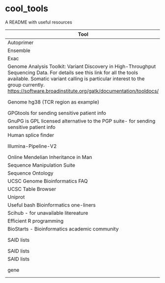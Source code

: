 # cool_tools
A README with useful resources


| Tool | Source |
| --- | --- |
| Autoprimer | https://github.com/gantzgraf/autoprimer3/releases/tag/v3.0.2 |
| Ensemble | http://www.ensembl.org/index.html |
| Exac | http://exac.broadinstitute.org |
| Genome Analysis Toolkit: Variant Discovery in High-Throughput Sequencing Data. For details see this link for all the tools available. Somatic variant calling is particular interest to the group currently. https://software.broadinstitute.org/gatk/documentation/tooldocs/ | https://software.broadinstitute.org/gatk/ |
| Genome hg38 (TCR region as example) | http://genome.ucsc.edu/cgi-bin/das/hg38/dna?segment=chr7:142299011,142813287 |
| GPGtools for sending sensitive patient info | https://gpgtools.org |
| GnuPG is GPL licensed alternative to the PGP suite-   for sending sensitive patient info | https://www.gnupg.org |
| Human splice finder | http://www.umd.be/HSF3/HSF.html |
| Illumina-Pipeline-V2 | https://github.com/nirav99/Illumina-Pipeline-V2/blob/master/IlluminaPipelineCASAVA1_8.pdf |
| Online Mendelian Inheritance in Man | https://www.omim.org/ |
| Sequence Manipulation Suite | http://www.coccidia.icb.usp.br/sms2/index.html |
| Sequence Ontology | http://www.sequenceontology.org |
| UCSC Genome Bioinformatics FAQ | https://genome.ucsc.edu/FAQ/FAQformat |
| UCSC Table Browser | https://genome.ucsc.edu/cgi-bin/hgTables |
| Uniprot | http://www.uniprot.org |
| Useful bash Bioinformatics one-liners | https://github.com/stephenturner/oneliners |
| Scihub - for unavailable litereature | https://sci-hub.cc |
| Efficient R programming | https://csgillespie.github.io/efficientR/ |
| BioStarts - Bioinformatics academic community | https://www.biostars.org |
| SAID lists | http://saidsupport.org/patient-resources/finding-a-diagnosis/ |
| SAID lists | https://mnglabs.com/tests/ |
| SAID lists | http://immunology.blueprintgenetics.com/tests/ |
| gene | https://www.preventiongenetics.com/testInfo.php?sel=test&val=Periodic+Fever+Syndromes+Sequencing+Panel |
